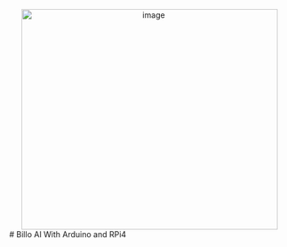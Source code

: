 <center><img width="461" height="397" alt="image" src="https://github.com/user-attachments/assets/ccc88d72-140c-49fc-87d5-915d491e044e" />
</center>
# Billo AI With Arduino and RPi4
